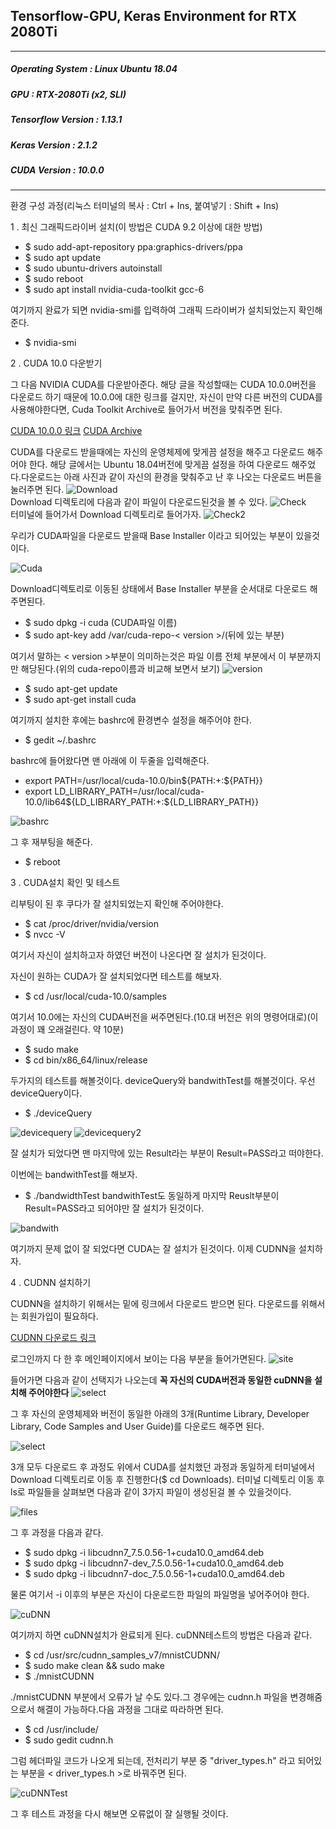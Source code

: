 Tensorflow-GPU, Keras Environment for RTX 2080Ti
---
***
##### Operating System : Linux Ubuntu 18.04
##### GPU : RTX-2080Ti (x2, SLI)
##### Tensorflow Version : 1.13.1
##### Keras Version : 2.1.2
##### CUDA Version : 10.0.0
***

환경 구성 과정(리눅스 터미널의 복사 : Ctrl + Ins, 붙여넣기 : Shift + Ins)

1 . 최신 그래픽드라이버 설치(이 방법은 CUDA 9.2 이상에 대한 방법)

- $ sudo add-apt-repository ppa:graphics-drivers/ppa
- $ sudo apt update
- $ sudo ubuntu-drivers autoinstall
- $ sudo reboot
- $ sudo apt install nvidia-cuda-toolkit gcc-6

여기까지 완료가 되면 nvidia-smi를 입력하여 그래픽 드라이버가 설치되었는지 확인해준다.

- $ nvidia-smi

2 . CUDA 10.0 다운받기

그 다음 NVIDIA CUDA를 다운받아준다. 해당 글을 작성할때는 CUDA 10.0.0버전을 다운로드 하기 때문에 10.0.0에 대한 링크를 걸지만, 자신이 만약 다른 버전의 CUDA를 사용해야한다면, Cuda Toolkit Archive로 들어가서 버전을 맞춰주면 된다.

[CUDA 10.0.0 링크](https://developer.nvidia.com/cuda-10.0-download-archive)
[CUDA Archive](https://developer.nvidia.com/cuda-toolkit-archive)

CUDA를 다운로드 받을때에는 자신의 운영체제에 맞게끔 설정을 해주고 다운로드 해주어야 한다. 해당 글에서는 Ubuntu 18.04버전에 맞게끔 설정을 하여 다운로드 해주었다.다운로드는 아래 사진과 같이 자신의 환경을 맞춰주고 난 후 나오는 다운로드 버튼을 눌러주면 된다.
![Download](/img/1.png)<br>
Download 디렉토리에 다음과 같이 파일이 다운로드된것을 볼 수 있다.
![Check](/img/2.png)<br>
터미널에 들어가서 Download 디렉토리로 들어가자.
![Check2](/img/3.png)<br>

우리가 CUDA파일을 다운로드 받을때 Base Installer 이라고 되어있는 부분이 있을것이다.

![Cuda](/img/4.png)

Download디렉토리로 이동된 상태에서 Base Installer 부분을 순서대로 다운로드 해주면된다.

 - $ sudo dpkg -i cuda (CUDA파일 이름)
 - $ sudo apt-key add /var/cuda-repo-< version >/(뒤에 있는 부분)

여기서 말하는 < version >부분이 의미하는것은 파일 이름 전체 부분에서 이 부분까지만 해당된다.(위의 cuda-repo이름과 비교해 보면서 보기)
![version](/img/5.png)

 - $ sudo apt-get update
 - $ sudo apt-get install cuda

 여기까지 설치한 후에는 bashrc에 환경변수 설정을 해주어야 한다.

 - $ gedit ~/.bashrc

 bashrc에 들어왔다면 맨 아래에 이 두줄을 입력해준다.

 - export PATH=/usr/local/cuda-10.0/bin${PATH:+:${PATH}}
 - export LD_LIBRARY_PATH=/usr/local/cuda-10.0/lib64${LD_LIBRARY_PATH:+:${LD_LIBRARY_PATH}}

![bashrc](/img/6.png)

그 후 재부팅을 해준다.

 - $ reboot


3 . CUDA설치 확인 및 테스트

리부팅이 된 후 쿠다가 잘 설치되었는지 확인해 주어야한다.

 - $ cat /proc/driver/nvidia/version
 - $ nvcc -V

여기서 자신이 설치하고자 하였던 버전이 나온다면 잘 설치가 된것이다.

자신이 원하는 CUDA가 잘 설치되었다면 테스트를 해보자.

 - $ cd /usr/local/cuda-10.0/samples

여기서 10.0에는 자신의 CUDA버전을 써주면된다.(10.대 버전은 위의 명령어대로)(이 과정이 꽤 오래걸린다. 약 10분)

 - $ sudo make
 - $ cd bin/x86_64/linux/release

두가지의 테스트를 해볼것이다. deviceQuery와 bandwithTest를 해볼것이다. 우선 deviceQuery이다.
 - $ ./deviceQuery

![devicequery](img/7.png)
![devicequery2](img/8.png)

잘 설치가 되었다면 맨 마지막에 있는 Result라는 부분이 Result=PASS라고 떠야한다.

이번에는 bandwithTest를 해보자.
- $ ./bandwidthTest
bandwithTest도 동일하게 마지막 Reuslt부분이 Result=PASS라고 되어야만 잘 설치가 된것이다.

![bandwith](img/9.png)

여기까지 문제 없이 잘 되었다면 CUDA는 잘 설치가 된것이다. 이제 CUDNN을 설치하자.

4 . CUDNN 설치하기

CUDNN을 설치하기 위해서는 밑에 링크에서 다운로드 받으면 된다. 다운로드를 위해서는 회원가입이 필요하다.

[CUDNN 다운로드 링크](https://developer.nvidia.com/cudnn)

로그인까지 다 한 후 메인페이지에서 보이는 다음 부분을 들어가면된다.
![site](img/10.png)

들어가면 다음과 같이 선택지가 나오는데 **꼭 자신의 CUDA버전과 동일한 cuDNN을 설치해 주어야한다**
![select](img/11.png)

그 후 자신의 운영체제와 버전이 동일한 아래의 3개(Runtime Library, Developer Library, Code Samples and User Guide)를 다운로드 해주면 된다.

![select](img/12.png)

3개 모두 다운로드 후 과정도 위에서 CUDA를 설치했던 과정과 동일하게 터미널에서 Download 디렉토리로 이동 후 진행한다($ cd Downloads).
터미널 디렉토리 이동 후 ls로 파일들을 살펴보면 다음과 같이 3가지 파일이 생성된걸 볼 수 있을것이다.

![files](img/13.png)

그 후 과정을 다음과 같다.

 - $ sudo dpkg -i libcudnn7_7.5.0.56-1+cuda10.0_amd64.deb
 - $ sudo dpkg -i libcudnn7-dev_7.5.0.56-1+cuda10.0_amd64.deb
 - $ sudo dpkg -i libcudnn7-doc_7.5.0.56-1+cuda10.0_amd64.deb

물론 여기서 -i 이후의 부분은 자신이 다운로드한 파일의 파일명을 넣어주어야 한다.

![cuDNN](img/14.png)

여기까지 하면 cuDNN설치가 완료되게 된다. cuDNN테스트의 방법은 다음과 같다.

  - $ cd /usr/src/cudnn_samples_v7/mnistCUDNN/
  - $ sudo make clean && sudo make
  - $ ./mnistCUDNN

./mnistCUDNN 부분에서 오류가 날 수도 있다.그 경우에는 cudnn.h 파일을 변경해줌으로서 해결이 가능하다.다음 과정을 그대로 따라하면 된다.

 - $ cd /usr/include/
 - $ sudo gedit cudnn.h

그럼 헤더파일 코드가 나오게 되는데, 전처리기 부분 중 "driver_types.h" 라고 되어있는 부분을  < driver_types.h >로 바꿔주면 된다.

![cuDNNTest](img/15.png)

그 후 테스트 과정을 다시 해보면 오류없이 잘 실행될 것이다.
